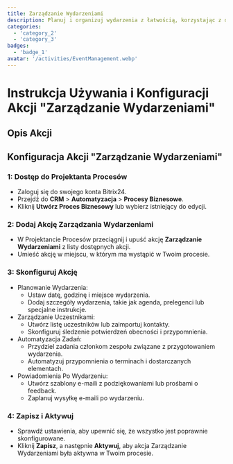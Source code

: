 ```yaml
---
title: Zarządzanie Wydarzeniami
description: Planuj i organizuj wydarzenia z łatwością, korzystając z dedykowanych narzędzi.
categories: 
  - 'category_2'
  - 'category_3'
badges: 
  - 'badge_1'
avatar: '/activities/EventManagement.webp'
---
```

# Instrukcja Używania i Konfiguracji Akcji "Zarządzanie Wydarzeniami"

## Opis Akcji

## **Konfiguracja Akcji "Zarządzanie Wydarzeniami"**

### 1: Dostęp do Projektanta Procesów
- Zaloguj się do swojego konta Bitrix24.
- Przejdź do **CRM** > **Automatyzacja** > **Procesy Biznesowe**.
- Kliknij **Utwórz Proces Biznesowy** lub wybierz istniejący do edycji.

### 2: Dodaj Akcję Zarządzania Wydarzeniami
- W Projektancie Procesów przeciągnij i upuść akcję **Zarządzanie Wydarzeniami** z listy dostępnych akcji.
- Umieść akcję w miejscu, w którym ma wystąpić w Twoim procesie.

### 3: Skonfiguruj Akcję
- Planowanie Wydarzenia:
  - Ustaw datę, godzinę i miejsce wydarzenia.
  - Dodaj szczegóły wydarzenia, takie jak agenda, prelegenci lub specjalne instrukcje.
- Zarządzanie Uczestnikami:
  - Utwórz listę uczestników lub zaimportuj kontakty.
  - Skonfiguruj śledzenie potwierdzeń obecności i przypomnienia.
- Automatyzacja Zadań:
  - Przydziel zadania członkom zespołu związane z przygotowaniem wydarzenia.
  - Automatyzuj przypomnienia o terminach i dostarczanych elementach.
- Powiadomienia Po Wydarzeniu:
  - Utwórz szablony e-maili z podziękowaniami lub prośbami o feedback.
  - Zaplanuj wysyłkę e-maili po wydarzeniu.

### 4: Zapisz i Aktywuj
- Sprawdź ustawienia, aby upewnić się, że wszystko jest poprawnie skonfigurowane.
- Kliknij **Zapisz**, a następnie **Aktywuj**, aby akcja Zarządzanie Wydarzeniami była aktywna w Twoim procesie.